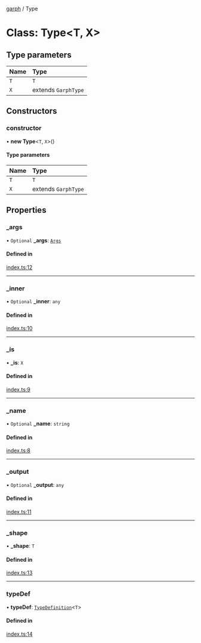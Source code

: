 [garph](../index.md) / Type

# Class: Type<T, X\>

## Type parameters

| Name | Type |
| :------ | :------ |
| `T` | `T` |
| `X` | extends `GarphType` |

## Constructors

### constructor

• **new Type**<`T`, `X`\>()

#### Type parameters

| Name | Type |
| :------ | :------ |
| `T` | `T` |
| `X` | extends `GarphType` |

## Properties

### \_args

• `Optional` **\_args**: [`Args`](../index.md#args)

#### Defined in

[index.ts:12](https://github.com/stepci/garph/blob/3183c5f/src/index.ts#L12)

___

### \_inner

• `Optional` **\_inner**: `any`

#### Defined in

[index.ts:10](https://github.com/stepci/garph/blob/3183c5f/src/index.ts#L10)

___

### \_is

• **\_is**: `X`

#### Defined in

[index.ts:9](https://github.com/stepci/garph/blob/3183c5f/src/index.ts#L9)

___

### \_name

• `Optional` **\_name**: `string`

#### Defined in

[index.ts:8](https://github.com/stepci/garph/blob/3183c5f/src/index.ts#L8)

___

### \_output

• `Optional` **\_output**: `any`

#### Defined in

[index.ts:11](https://github.com/stepci/garph/blob/3183c5f/src/index.ts#L11)

___

### \_shape

• **\_shape**: `T`

#### Defined in

[index.ts:13](https://github.com/stepci/garph/blob/3183c5f/src/index.ts#L13)

___

### typeDef

• **typeDef**: [`TypeDefinition`](../index.md#typedefinition)<`T`\>

#### Defined in

[index.ts:14](https://github.com/stepci/garph/blob/3183c5f/src/index.ts#L14)
